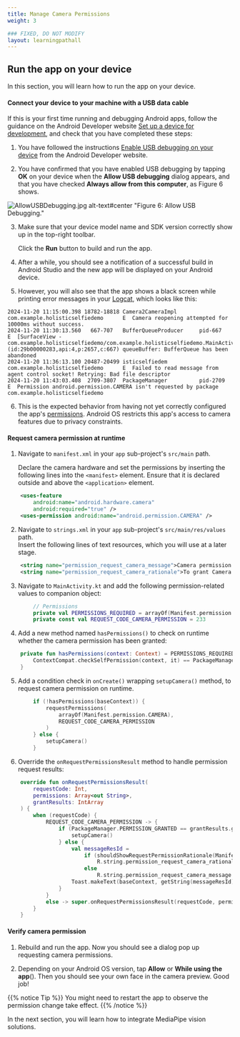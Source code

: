 ```yaml
---
title: Manage Camera Permissions
weight: 3

### FIXED, DO NOT MODIFY
layout: learningpathall
---
```


## Run the app on your device

In this section, you will learn how to run the app on your device.

#### Connect your device to your machine with a USB data cable

If this is your first time running and debugging Android apps, follow the guidance on the Android Developer website [Set up a device for development](https://developer.android.com/studio/run/device#setting-up), and check that you have completed these steps:
    
1. You have followed the instructions [Enable USB debugging on your device](https://developer.android.com/studio/debug/dev-options#Enable-debugging) from the Android Developer website. 
    
2. You have confirmed that you have enabled USB debugging by tapping **OK** on your device when the **Allow USB debugging** dialog appears, and that you have checked **Always allow from this computer**, as Figure 6 shows.

![AllowUSBDebugging.jpg alt-text#center](https://ftc-docs.firstinspires.org/en/latest/_images/AllowUSBDebugging.jpg) "Figure 6: Allow USB Debugging."


3. Make sure that your device model name and SDK version correctly show up in the top-right toolbar. 

    Click the **Run** button to build and run the app.

4. After a while, you should see a notification of a successful build in Android Studio and the new app will be displayed on your Android device. 

5. However, you will also see that the app shows a black screen while printing error messages in your [Logcat](https://developer.android.com/tools/logcat), which looks like this:

```
2024-11-20 11:15:00.398 18782-18818 Camera2CameraImpl       com.example.holisticselfiedemo      E  Camera reopening attempted for 10000ms without success.
2024-11-20 11:30:13.560   667-707   BufferQueueProducer     pid-667                              E  [SurfaceView - com.example.holisticselfiedemo/com.example.holisticselfiedemo.MainActivity#0](id:29b00000283,api:4,p:2657,c:667) queueBuffer: BufferQueue has been abandoned
2024-11-20 11:36:13.100 20487-20499 isticselfiedem          com.example.holisticselfiedemo      E  Failed to read message from agent control socket! Retrying: Bad file descriptor
2024-11-20 11:43:03.408  2709-3807  PackageManager          pid-2709                             E  Permission android.permission.CAMERA isn't requested by package com.example.holisticselfiedemo
```

6. This is the expected behavior from having not yet correctly configured the app's [permissions](https://developer.android.com/guide/topics/permissions/overview). Android OS restricts this app's access to camera features due to privacy constraints.

#### Request camera permission at runtime

1. Navigate to `manifest.xml` in your `app` sub-project's `src/main` path. 

    Declare the camera hardware and set the permissions by inserting the following lines into the `<manifest>` element. Ensure that it is declared outside and above the `<application>` element.

```xml
    <uses-feature
        android:name="android.hardware.camera"
        android:required="true" />
    <uses-permission android:name="android.permission.CAMERA" />
```

2. Navigate to `strings.xml` in your `app` sub-project's `src/main/res/values` path.            
   Insert the following lines of text resources, which you will use at a later stage.

```xml
    <string name="permission_request_camera_message">Camera permission is required to recognize face and hands</string>
    <string name="permission_request_camera_rationale">To grant Camera permission to this app, please go to system settings</string>
```

3. Navigate to `MainActivity.kt` and add the following permission-related values to companion 
   object:

```kotlin
        // Permissions
        private val PERMISSIONS_REQUIRED = arrayOf(Manifest.permission.CAMERA)
        private const val REQUEST_CODE_CAMERA_PERMISSION = 233
```

4. Add a new method named `hasPermissions()` to check on runtime whether the camera permission has 
   been granted:

```kotlin
    private fun hasPermissions(context: Context) = PERMISSIONS_REQUIRED.all {
        ContextCompat.checkSelfPermission(context, it) == PackageManager.PERMISSION_GRANTED
    }
```

5. Add a condition check in `onCreate()` wrapping `setupCamera()` method, to request camera 
   permission on runtime.

```kotlin
        if (!hasPermissions(baseContext)) {
            requestPermissions(
                arrayOf(Manifest.permission.CAMERA),
                REQUEST_CODE_CAMERA_PERMISSION
            )
        } else {
            setupCamera()
        }
```

6. Override the `onRequestPermissionsResult` method to handle permission request results:

```kotlin
    override fun onRequestPermissionsResult(
        requestCode: Int,
        permissions: Array<out String>,
        grantResults: IntArray
    ) {
        when (requestCode) {
            REQUEST_CODE_CAMERA_PERMISSION -> {
                if (PackageManager.PERMISSION_GRANTED == grantResults.getOrNull(0)) {
                    setupCamera()
                } else {
                    val messageResId =
                        if (shouldShowRequestPermissionRationale(Manifest.permission.CAMERA))
                            R.string.permission_request_camera_rationale
                        else
                            R.string.permission_request_camera_message
                    Toast.makeText(baseContext, getString(messageResId), Toast.LENGTH_LONG).show()
                }
            }
            else -> super.onRequestPermissionsResult(requestCode, permissions, grantResults)
        }
    }
```

#### Verify camera permission

1. Rebuild and run the app. Now you should see a dialog pop up requesting camera permissions. 

2. Depending on your Android OS version, tap **Allow** or **While using the app**(). Then you should see your own face in the camera preview. Good job!  

{{% notice Tip %}}
You might need to restart the app to observe the permission change take effect.
{{% /notice %}}

In the next section, you will learn how to integrate MediaPipe vision solutions. 
